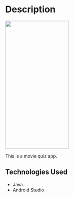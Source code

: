 <h1>Description</h1>
<img width="200" height="400" src="https://media.giphy.com/media/QAs4Y0Yj5LwQgtNeKc/giphy.gif" style="max-width:100%;">
<p></p>
This is a movie quiz app.
<p></p>

<h2>Technologies Used</h2>

* Java
* Android Studio

